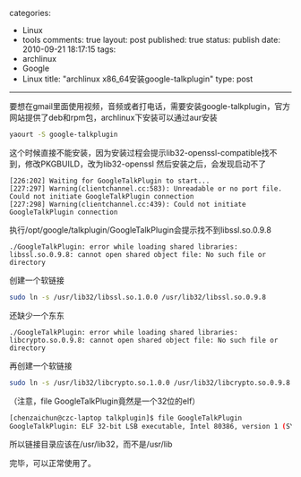 categories: 
  - Linux
  - tools
comments: true
layout: post
published: true
status: publish
date: 2010-09-21 18:17:15
tags: 
  - archlinux
  - Google
  - Linux
title: "archlinux x86_64安装google-talkplugin"
type: post
---

要想在gmail里面使用视频，音频或者打电话，需要安装google-talkplugin，官方网站提供了deb和rpm包，archlinux下安装可以通过aur安装

```sh
yaourt -S google-talkplugin
```

这个时候直接不能安装，因为安装过程会提示lib32-openssl-compatible找不到，修改PKGBUILD，改为lib32-openssl
然后安装之后，会发现启动不了

``` 
[226:202] Waiting for GoogleTalkPlugin to start...
[227:297] Warning(clientchannel.cc:583): Unreadable or no port file.  Could not initiate GoogleTalkPlugin connection
[227:298] Warning(clientchannel.cc:439): Could not initiate GoogleTalkPlugin connection
```

执行/opt/google/talkplugin/GoogleTalkPlugin会提示找不到libssl.so.0.9.8

``` 
./GoogleTalkPlugin: error while loading shared libraries: libssl.so.0.9.8: cannot open shared object file: No such file or directory
```

创建一个软链接

```sh
sudo ln -s /usr/lib32/libssl.so.1.0.0 /usr/lib32/libssl.so.0.9.8
```

还缺少一个东东

``` 
./GoogleTalkPlugin: error while loading shared libraries: libcrypto.so.0.9.8: cannot open shared object file: No such file or directory
```

再创建一个软链接

```sh
sudo ln -s /usr/lib32/libcrypto.so.1.0.0 /usr/lib32/libcrypto.so.0.9.8
```

（注意，file GoogleTalkPlugin竟然是一个32位的elf）

```sh
[chenzaichun@czc-laptop talkplugin]$ file GoogleTalkPlugin
GoogleTalkPlugin: ELF 32-bit LSB executable, Intel 80386, version 1 (SYSV), dynamically linked (uses shared libs), stripped
```

所以链接目录应该在/usr/lib32，而不是/usr/lib

完毕，可以正常使用了。
